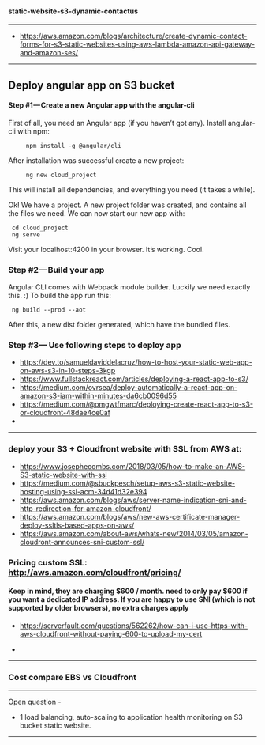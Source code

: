 #### static-website-s3-dynamic-contactus
--------------------------------------------------------------------

- https://aws.amazon.com/blogs/architecture/create-dynamic-contact-forms-for-s3-static-websites-using-aws-lambda-amazon-api-gateway-and-amazon-ses/


--------------------------------------------------------------------


## Deploy angular app on S3 bucket

#### Step #1 — Create a new Angular app with the angular-cli
First of all, you need an Angular app (if you haven’t got any).
Install angular-cli with npm:

         npm install -g @angular/cli
      
After installation was successful create a new project:

         ng new cloud_project
         
This will install all dependencies, and everything you need (it takes a while).

Ok! We have a project. A new project folder was created, and contains all the files we need. We can now start our new app with:

     cd cloud_project
     ng serve

Visit your localhost:4200 in your browser. It’s working. Cool.

### Step #2 — Build your app
Angular CLI comes with Webpack module builder. Luckily we need exactly this. :) To build the app run this:

     ng build --prod --aot

After this, a new dist folder generated, which have the bundled files.

### Step #3— Use following steps to deploy app 

- https://dev.to/samueldaviddelacruz/how-to-host-your-static-web-app-on-aws-s3-in-10-steps-3kgp
- https://www.fullstackreact.com/articles/deploying-a-react-app-to-s3/
- https://medium.com/ovrsea/deploy-automatically-a-react-app-on-amazon-s3-iam-within-minutes-da6cb0096d55
- https://medium.com/@omgwtfmarc/deploying-create-react-app-to-s3-or-cloudfront-48dae4ce0af
- 
-------------------------------------------------------------------------------------------
### deploy your S3 + Cloudfront website with SSL from AWS at: 

- https://www.josephecombs.com/2018/03/05/how-to-make-an-AWS-S3-static-website-with-ssl
- https://medium.com/@sbuckpesch/setup-aws-s3-static-website-hosting-using-ssl-acm-34d41d32e394
- https://aws.amazon.com/blogs/aws/server-name-indication-sni-and-http-redirection-for-amazon-cloudfront/
- https://aws.amazon.com/blogs/aws/new-aws-certificate-manager-deploy-ssltls-based-apps-on-aws/
- https://aws.amazon.com/about-aws/whats-new/2014/03/05/amazon-cloudront-announces-sni-custom-ssl/

### Pricing custom SSL: http://aws.amazon.com/cloudfront/pricing/
#### Keep in mind, they are charging $600 / month. need to only pay $600 if you want a dedicated IP address. If you are happy to use SNI (which is not supported by older browsers), no extra charges apply 
- https://serverfault.com/questions/562262/how-can-i-use-https-with-aws-cloudfront-without-paying-600-to-upload-my-cert


- 

------------------------------------------------------------------------------------------
### Cost compare EBS vs Cloudfront 

------------------------------------------------------------------------------------------
Open question - 
* 1 load balancing, auto-scaling to application health monitoring on S3 bucket static website.
------------------------------------------------------------------------------------------
